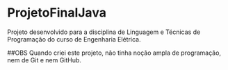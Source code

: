 # ProjetoFinalJava
Projeto desenvolvido para a disciplina de Linguagem e Técnicas de Programação do curso de Engenharia Elétrica.

##OBS
Quando criei este projeto, não tinha noção ampla de programação, nem de Git e nem GitHub.
